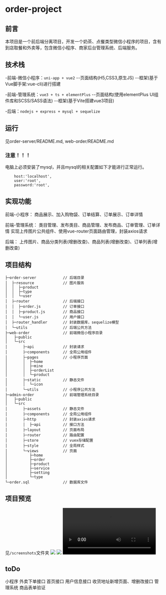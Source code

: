 # order-project

## 前言
本项目是一个前后端分离项目，开发一个奶茶、点餐类型微信小程序的项目，含有到店取餐和外卖等，包含微信小程序、商家后台管理系统、后端服务。

## 技术栈
-前端-微信小程序：`uni-app + vue2`
--页面结构(H5,CSS3,原生JS)
--框架(基于Vue脚手架:vue-cli)进行搭建

-前端-管理系统：`vue3 + ts + elementPlus`
--页面结构(使用elementPlus UI组件库和SCSS/SASS语法)
--框架(基于Vite搭建vue3项目)

-后端：`nodejs + express + mysql + sequelize`

## 运行
见order-server/README.md, web-order/README.md

### 注意！！！
电脑上必须安装了mysql，并且mysql的相关配置如下才能进行正常运行。
```
    host:'localhost',
    user:'root',
    password:'root',
```
## 实现功能
前端-小程序：
    商品展示、加入购物袋、订单结算、订单展示、订单详情

前端-管理系统：
    类目管理、发布类目、商品管理、发布商品、订单管理、订单详情
        实现上传图片公共组件、使用vue-router页面路由管理，封装axios请求

后端：
    上传图片、商品分类列表(增删改查)、商品列表(增删改查)、订单列表(增删改查)

## 项目结构
```
├─order-server            // 后端目录
│  ├─resource             // 图片服务
│  │  ├─product
│  │  ├─type
│  │  └─user
│  ├─router               // 后端接口
│  │  ├─order.js          // 订单接口
│  │  ├─product.js        // 商品接口
│  │  └─user.js           // 用户接口
│  ├─router_handler       // 封装数据库，sequelize模型
│  └─utils                // 后端公共方法
├─web-order               // 前端微信小程序目录
│   ├─public
│   └─src
│       ├─api             // 封装请求
│       ├─components      // 全局公用组件
│       ├─pages           // 小程序页面
│       │  ├─home
│       │  ├─mine
│       │  ├─orderList
│       │  └─product
│       ├─static          // 静态文件
│       │  └─icon
│       └─utils           // 小程序公共方法
├─admin-order             // 前端管理系统目录
│   ├─public
│   └─src
│       ├─assets          // 静态文件
│       ├─components      // 全局公用组件
│       ├─http            // 封装axios请求
│       │  ├─api          // 接口方法
│       ├─layout          // 页面布局
│       ├─router          // 路由配置
│       ├─store           // vuex存储配置
│       ├─style           // 全局样式
│       └─views           // 页面
│          ├─home
│          ├─order
│          ├─product
│          ├─service
│          ├─setting
│          └─type
└─order.sql               // 数据库文件
```

## 项目预览
见`/screenshots`文件夹
![](/screenshots/2024-10-29%20175102.png)
![](/screenshots/2024-10-29%20182810.png)
![](/screenshots/20241029_180528.mp4)

## toDo
小程序
    外卖下单接口
    首页接口
    用户信息接口
    收货地址新增页面、增删改接口
管理系统
    商品表单验证